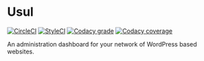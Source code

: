 # Usul

[![CircleCI](https://img.shields.io/circleci/project/github/BWibrew/Usul.svg?style=flat-square)](https://circleci.com/gh/BWibrew/Usul)
[![StyleCI](https://styleci.io/repos/100396628/shield?branch=master)](https://styleci.io/repos/100396628)
[![Codacy grade](https://img.shields.io/codacy/grade/eadc280c6f324d568a1076d552999978.svg?style=flat-square)](https://www.codacy.com/app/BWibrew/Usul)
[![Codacy coverage](https://img.shields.io/codacy/coverage/eadc280c6f324d568a1076d552999978.svg?style=flat-square)](https://www.codacy.com/app/BWibrew/Usul)

An administration dashboard for your network of WordPress based websites.

